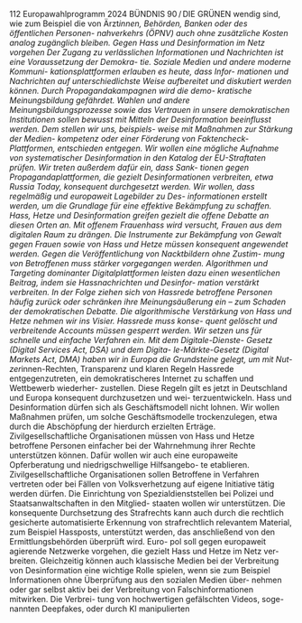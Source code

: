 112
Europawahlprogramm 2024
BÜNDNIS 90 / DIE GRÜNEN 
wendig sind, wie zum Beispiel die von Ärzt*innen, 
Behörden, Banken oder des öffentlichen Personen-
nahverkehrs (ÖPNV) auch ohne zusätzliche Kosten 
analog zugänglich bleiben.
Gegen Hass und Desinformation im Netz 
vorgehen
Der Zugang zu verlässlichen Informationen und 
Nachrichten ist eine Voraussetzung der Demokra-
tie. Soziale Medien und andere moderne Kommuni-
kationsplattformen erlauben es heute, dass Infor-
mationen und Nachrichten auf unterschiedlichste 
Weise aufbereitet und diskutiert werden können.
Durch Propagandakampagnen wird die demo-
kratische Meinungsbildung gefährdet. Wahlen 
und andere Meinungsbildungsprozesse sowie das 
Vertrauen in unsere demokratischen Institutionen 
sollen bewusst mit Mitteln der Desinformation 
beeinflusst werden. Dem stellen wir uns, beispiels-
weise mit Maßnahmen zur Stärkung der Medien-
kompetenz oder einer Förderung von Faktencheck-
Plattformen, entschieden entgegen. Wir wollen 
eine mögliche Aufnahme von systematischer 
Desinformation in den Katalog der EU-Straftaten 
prüfen. Wir treten außerdem dafür ein, dass Sank-
tionen gegen Propagandaplattformen, die gezielt 
Desinformationen verbreiten, etwa Russia Today, 
konsequent durchgesetzt werden. Wir wollen, dass 
regelmäßig und europaweit Lagebilder zu Des-
informationen erstellt werden, um die Grundlage 
für eine effektive Bekämpfung zu schaffen.
Hass, Hetze und Desinformation greifen gezielt die 
offene Debatte an diesen Orten an. Mit offenem 
Frauenhass wird versucht, Frauen aus dem digitalen 
Raum zu drängen. Die Instrumente zur Bekämpfung 
von Gewalt gegen Frauen sowie von Hass und Hetze 
müssen konsequent angewendet werden. Gegen die 
Veröffentlichung von Nacktbildern ohne Zustim-
mung von Betroffenen muss stärker vorgegangen 
werden. Algorithmen und Targeting dominanter 
Digitalplattformen leisten dazu einen wesentlichen 
Beitrag, indem sie Hassnachrichten und Desinfor-
mation verstärkt verbreiten. In der Folge ziehen sich 
von Hassrede betroffene Personen häufig zurück 
oder schränken ihre Meinungsäußerung ein – zum 
Schaden der demokratischen Debatte.
Die algorithmische Verstärkung von Hass und 
Hetze nehmen wir ins Visier. Hassrede muss konse-
quent gelöscht und verbreitende Accounts müssen 
gesperrt werden. Wir setzen uns für schnelle und 
einfache Verfahren ein. Mit dem Digitale-Dienste-
Gesetz (Digital Services Act, DSA) und dem Digita-
le-Märkte-Gesetz (Digital Markets Act, DMA) haben 
wir in Europa die Grundsteine gelegt, um mit Nut-
zer*innen-Rechten, Transparenz und klaren Regeln 
Hassrede entgegenzutreten, ein demokratischeres 
Internet zu schaffen und Wettbewerb wiederher-
zustellen. Diese Regeln gilt es jetzt in Deutschland 
und Europa konsequent durchzusetzen und wei-
terzuentwickeln. Hass und Desinformation dürfen 
sich als Geschäftsmodell nicht lohnen. Wir wollen 
Maßnahmen prüfen, um solche Geschäftsmodelle 
trockenzulegen, etwa durch die Abschöpfung der 
hierdurch erzielten Erträge.
Zivilgesellschaftliche Organisationen müssen von 
Hass und Hetze betroffene Personen einfacher 
bei der Wahrnehmung ihrer Rechte unterstützen 
können. Dafür wollen wir auch eine europaweite 
Opferberatung und niedrigschwellige Hilfsangebo-
te etablieren. Zivilgesellschaftliche Organisationen 
sollen Betroffene in Verfahren vertreten oder bei 
Fällen von Volksverhetzung auf eigene Initiative 
tätig werden dürfen.
Die Einrichtung von Spezialdienststellen bei 
Polizei und Staatsanwaltschaften in den Mitglied-
staaten wollen wir unterstützen. Die konsequente 
Durchsetzung des Strafrechts kann auch durch die 
rechtlich gesicherte automatisierte Erkennung von 
strafrechtlich relevantem Material, zum Beispiel 
Hassposts, unterstützt werden, das anschließend 
von den Ermittlungsbehörden überprüft wird. Euro-
pol soll gegen europaweit agierende Netzwerke 
vorgehen, die gezielt Hass und Hetze im Netz ver-
breiten.
Gleichzeitig können auch klassische Medien bei 
der Verbreitung von Desinformation eine wichtige 
Rolle spielen, wenn sie zum Beispiel Informationen 
ohne Überprüfung aus den sozialen Medien über-
nehmen oder gar selbst aktiv bei der Verbreitung 
von Falschinformationen mitwirken. Die Verbrei-
tung von hochwertigen gefälschten Videos, soge-
nannten Deepfakes, oder durch KI manipulierten 
